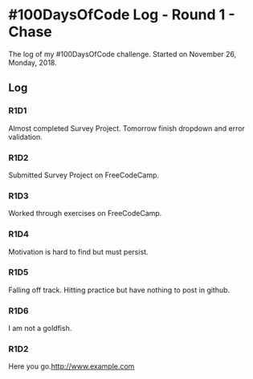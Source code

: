 # #100DaysOfCode Log - Round 1 - Chase

The log of my #100DaysOfCode challenge. Started on November 26, Monday, 2018.

## Log

### R1D1 
Almost completed Survey Project. Tomorrow finish dropdown and error validation.

### R1D2 
Submitted Survey Project on FreeCodeCamp. 

### R1D3 
Worked through exercises on FreeCodeCamp.

### R1D4
Motivation is hard to find but must persist.

### R1D5
Falling off track. Hitting practice but have nothing to post in github.

### R1D6
I am not a goldfish.





### R1D2
Here you go.http://www.example.com
